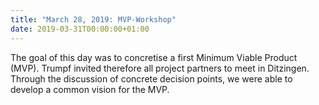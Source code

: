```yaml
---
title: "March 28, 2019: MVP-Workshop"
date: 2019-03-31T00:00:00+01:00
---
```

The goal of this day was to concretise a first Minimum Viable Product (MVP). 
Trumpf invited therefore all project partners to meet in Ditzingen. Through the discussion of concrete decision points, we were able to
develop a common vision for the MVP. 
